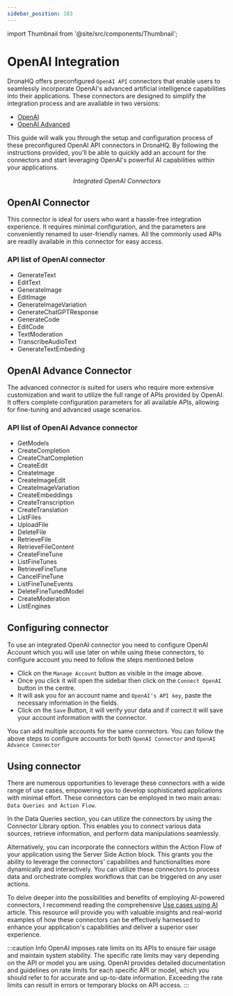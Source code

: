 ```yaml
---
sidebar_position: 103
---
```


import Thumbnail from '@site/src/components/Thumbnail';

# OpenAI Integration

DronaHQ offers preconfigured `OpenAI API` connectors that enable users to seamlessly incorporate OpenAI's advanced artificial intelligence capabilities into their applications. These connectors are designed to simplify the integration process and are available in two versions:

- <a href="#openai-connector">OpenAI</a>
- <a href="#openai-advance-connector">OpenAI Advanced</a>

This guide will walk you through the setup and configuration process of these preconfigured OpenAI API connectors in DronaHQ. By following the instructions provided, you'll be able to quickly add an account for the connectors and start leveraging OpenAI's powerful AI capabilities within your applications.

<figure>
  <Thumbnail src="/img/dronahq-ai/open-ai-integration/integrated-connector.png" alt="Integrated OpenAI Connetors" width='100%'/>
  <figcaption align = "center"><i>Integrated OpenAI Connectors</i></figcaption>
</figure>

## OpenAI Connector

 This connector is ideal for users who want a hassle-free integration experience. It requires minimal configuration, and the parameters are conveniently renamed to user-friendly names. All the commonly used APIs are readily available in this connector for easy access.
### API list of OpenAI connector

- GenerateText
- EditText
- GenerateImage
- EditImage
- GenerateImageVariation
- GenerateChatGPTResponse
- GenerateCode
- EditCode
- TextModeration
- TranscribeAudioText
- GenerateTextEmbeding


## OpenAI Advance Connector

The advanced connector is suited for users who require more extensive customization and want to utilize the full range of APIs provided by OpenAI. It offers complete configuration parameters for all available APIs, allowing for fine-tuning and advanced usage scenarios.

### API list of OpenAI Advance connector

- GetModels
- CreateCompletion
- CreateChatCompletion
- CreateEdit
- CreateImage
- CreateImageEdit
- CreateImageVariation
- CreateEmbeddings
- CreateTranscription
- CreateTranslation
- ListFiles
- UploadFile
- DeleteFile
- RetrieveFile
- RetrieveFileContent
- CreateFineTune
- ListFineTunes
- RetrieveFineTune
- CancelFineTune
- ListFineTuneEvents
- DeleteFineTunedModel
- CreateModeration
- ListEngines


## Configuring connector

To use an integrated OpenAI connector you need to configure OpenAI Account which you will use later on while using these connectors, to configure account you need to follow the steps mentioned below

- Click on the `Manage Account` button as visible in the image above.
- Once you click it will open the sidebar then click on the `Connect OpenAI` button in the centre.
- It will ask you for an account name and `OpenAI's API key`, paste the necessary information in the fields.
- Click on the `Save` Button, it will verify your data and if correct it will save your account information with the connector.

You can add multiple accounts for the same connectors. You can follow the above steps to configure accounts for both `OpenAI Connector` and `OpenAI Advance Connector`

## Using connector

There are numerous opportunities to leverage these connectors with a wide range of use cases, empowering you to develop sophisticated applications with minimal effort. These connectors can be employed in two main areas: `Data Queries and Action Flow`.

In the Data Queries section, you can utilize the connectors by using the Connector Library option. This enables you to connect various data sources, retrieve information, and perform data manipulations seamlessly.

Alternatively, you can incorporate the connectors within the Action Flow of your application using the Server Side Action block. This grants you the ability to leverage the connectors' capabilities and functionalities more dynamically and interactively. You can utilize these connectors to process data and orchestrate complex workflows that can be triggered on any user actions.

To delve deeper into the possibilities and benefits of employing AI-powered connectors, I recommend reading the comprehensive [Use cases using AI](/reference/connectors/openai-advanced/#using-openai-advanced-connector) article. This resource will provide you with valuable insights and real-world examples of how these connectors can be effectively harnessed to enhance your application's capabilities and deliver a superior user experience.

:::caution Info
OpenAI imposes rate limits on its APIs to ensure fair usage and maintain system stability. The specific rate limits may vary depending on the API or model you are using. OpenAI provides detailed documentation and guidelines on rate limits for each specific API or model, which you should refer to for accurate and up-to-date information. Exceeding the rate limits can result in errors or temporary blocks on API access.
:::